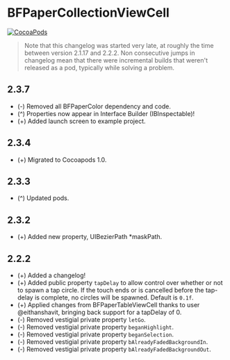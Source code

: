 BFPaperCollectionViewCell
====================
[![CocoaPods](https://img.shields.io/cocoapods/v/BFPaperCollectionViewCell.svg?style=flat)](https://github.com/bfeher/BFPaperCollectionViewCell)

> Note that this changelog was started very late, at roughly the time between version 2.1.17 and 2.2.2. Non consecutive jumps in changelog mean that there were incremental builds that weren't released as a pod, typically while solving a problem.



2.3.7
---------
* (-) Removed all BFPaperColor dependency and code.  
* (^) Properties now appear in Interface Builder (IBInspectable)!  
* (+) Added launch screen to example project.  


2.3.4
---------
* (+) Migrated to Cocoapods 1.0.


2.3.3
---------
* (^) Updated pods.


2.3.2
---------
* (+) Added new property, UIBezierPath *maskPath.


2.2.2
---------
* (+) Added a changelog!  
* (+) Added public property `tapDelay` to allow control over whether or not to spawn a tap circle. If the touch ends or is cancelled before the tap-delay is complete, no circles will be spawned. Default is `0.1f`.  
* (+) Applied changes from BFPaperTableViewCell thanks to user @eithanshavit, bringing back support for a tapDelay of 0.  
* (-) Removed vestigial private property `letGo`.  
* (-) Removed vestigial private property `beganHighlight`.  
* (-) Removed vestigial private property `beganSelection`.  
* (-) Removed vestigial private property `bAlreadyFadedBackgroundIn`.  
* (-) Removed vestigial private property `bAlreadyFadedBackgroundOut`.  